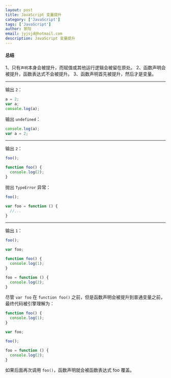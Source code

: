 ```yaml
---
layout: post
title: JavaScript 变量提升
category: ['JavaScript']
tags: ['JavaScript']
author: 景阳
email: jyjsjd@hotmail.com
description: JavaScript 变量提升
---
```


#### 总结
1、只有`声明`本身会被提升，而赋值或其他运行逻辑会被留在原处。
2、函数声明会被提升，函数表达式不会被提升。
3、函数声明首先被提升，然后才是变量。

----

输出 `2`：
```javascript
a = 2;
var a;
console.log(a);
```

输出 `undefined`：
```javascript
console.log(a);
var a = 2;
```
----

输出 `2`：
```javascript
foo();

function foo() {
  console.log(2);
}
```

抛出 `TypeError` 异常：
```javascript
foo();

var foo = function () {
  //...
}
```

----

输出 `1`：
```javascript
foo();

var foo;

function foo() {
  console.log(1);
}

foo = function () {
  console.log(2);
}
```

尽管 `var foo` 在 `function foo()` 之前，但是函数声明会被提升到普通变量之前，最终代码被引擎理解为：
```javascript
function foo() {
  console.log(1);
}

var foo;

foo();

foo = function () {
  console.log(2);
}
```

如果后面再次调用 `foo()`，函数声明就会被函数表达式 foo 覆盖。
